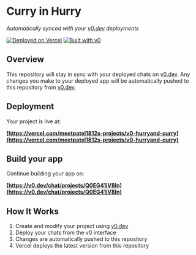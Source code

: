 # Curry in Hurry

*Automatically synced with your [v0.dev](https://v0.dev) deployments*

[![Deployed on Vercel](https://img.shields.io/badge/Deployed%20on-Vercel-black?style=for-the-badge&logo=vercel)](https://vercel.com/meetpatel1812s-projects/v0-hurryand-curry)
[![Built with v0](https://img.shields.io/badge/Built%20with-v0.dev-black?style=for-the-badge)](https://v0.dev/chat/projects/Q0EG41iV8In)

## Overview

This repository will stay in sync with your deployed chats on [v0.dev](https://v0.dev).
Any changes you make to your deployed app will be automatically pushed to this repository from [v0.dev](https://v0.dev).

## Deployment

Your project is live at:

**[https://vercel.com/meetpatel1812s-projects/v0-hurryand-curry](https://vercel.com/meetpatel1812s-projects/v0-hurryand-curry)**

## Build your app

Continue building your app on:

**[https://v0.dev/chat/projects/Q0EG41iV8In](https://v0.dev/chat/projects/Q0EG41iV8In)**

## How It Works

1. Create and modify your project using [v0.dev](https://v0.dev)
2. Deploy your chats from the v0 interface
3. Changes are automatically pushed to this repository
4. Vercel deploys the latest version from this repository
